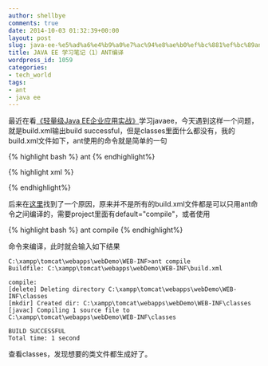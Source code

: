 ```yaml
---
author: shellbye
comments: true
date: 2014-10-03 01:32:39+00:00
layout: post
slug: java-ee-%e5%ad%a6%e4%b9%a0%e7%ac%94%e8%ae%b0%ef%bc%881%ef%bc%89ant%e7%bc%96%e8%af%91
title: JAVA EE 学习笔记（1）ANT编译
wordpress_id: 1059
categories:
- tech_world
tags:
- ant
- java ee
---
```


最近在看[《轻量级Java EE企业应用实战》](http://book.douban.com/subject/3333726/)学习javaee，今天遇到这样一个问题，就是build.xml输出build successful，但是classes里面什么都没有，我的build.xml文件如下，ant使用的命令就是简单的一句

{% highlight bash %}
ant
{% endhighlight%}

{% highlight xml %}   
<project default="" basedir="." name="webDemo">

<property name="src" value="src"></property>
<property name="classes" value="classes"></property>

<path id="classpath">
	<fileset dir="lib">
		<include name="*.jar"></include>
	</fileset>
	<pathelement path="${classes}"></pathelement>
</path>

<target name="compile" description="编译Java源文件">
	<delete dir="${classes}"></delete>
	<mkdir dir="${classes}"></mkdir>
	<javac deprecation="false" includeantruntime="yes" destdir="${classes}" failonerror="true" debug="true" optimize="false">
		<src path="${src}"></src>
		<classpath refid="classpath"></classpath>
	</javac>
</target>
</project>
{% endhighlight%}


后来在[这里](http://bbs.csdn.net/topics/190037193)找到了一个原因，原来并不是所有的build.xml文件都是可以只用ant命令之间编译的，需要project里面有default="compile"，或者使用

{% highlight bash %}
ant compile
{% endhighlight%}

命令来编译，此时就会输入如下结果



    C:\xampp\tomcat\webapps\webDemo\WEB-INF>ant compile
    Buildfile: C:\xampp\tomcat\webapps\webDemo\WEB-INF\build.xml

    compile:
    [delete] Deleting directory C:\xampp\tomcat\webapps\webDemo\WEB-INF\classes
    [mkdir] Created dir: C:\xampp\tomcat\webapps\webDemo\WEB-INF\classes
    [javac] Compiling 1 source file to C:\xampp\tomcat\webapps\webDemo\WEB-INF\classes

    BUILD SUCCESSFUL
    Total time: 1 second



查看classes，发现想要的类文件都生成好了。
